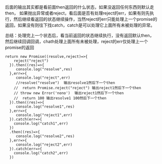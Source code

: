 后面的输出其实都是看前面then返回的什么状态，如果没返回任何东西则默认走then，
如果抛出异常或者reject，看后面是否有处理reject的err，如果有则先执行，然后继续看返回的状态继续操作，当然reject的err只能处理上一个promise的返回，如果没有则往下找catch，catch是可以处理它上面所有未被处理的异常。

总结：处理完上一个状态后，看当前返回的状态继续执行，没有返回默认then，然后继续回调回调，chath处理上面所有未被处理，reject的err仅处理上一个promise的返回

```
return new Promise((resolve,reject)=>{
    reject("reject")
  }).then((res)=>{
     console.log("resolve",res)
  },err=>{
     console.log("reject",err)
     //resolve("resolve")  输出resolve1然后下一个then
    //  return Promise.reject("reject") 输出reject1然后下一个then
    // throw new Error('nono')  输出reject1然后下一个then
    //  return 100 输出resolve1 100然后下一个then
  }).then((res)=>{
     console.log("resolve1",res)
  },err=>{
     console.log("reject1",err)
  }).catch(err=>{
    console.log("catch1",err)
  })
  .then((res)=>{
     console.log("resolve2",res)
  },err=>{
     console.log("reject2",err)
  }).catch(err=>{
    console.log("catch2",err)
  })
```